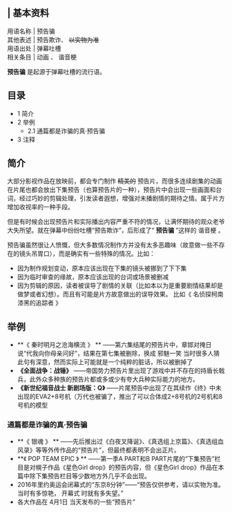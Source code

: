 |  **基本资料**  
---  
用语名称  |  预告骗   
其他表述  |  预告欺诈、 ~~以实物为准~~  
用语出处  |  弹幕吐槽   
相关条目  |  动画  、  谐音梗   
  
**预告骗** 是起源于弹幕吐槽的流行语。

##  目录

  * 1  简介 
  * 2  举例 
    * 2.1  通篇都是诈骗的真·预告骗 
  * 3  注释 

##  简介

大部分影视作品在放映前，都会专门制作 ~~精美的~~
预告片，而很多连续剧集的动画在片尾也都会放出下集预告（也算预告片的一种），预告片中会出现一些画面和台词，经过巧妙的剪辑处理，引发读者遐想，增强对未播剧情的期待之情。属于片方增加收视率的一种手段。

但是有时候会出现预告片和实际播出内容严重不符的情况，让满怀期待的观众老爷大失所望。就在弹幕中纷纷吐槽“预告欺诈”，后形成了“ **预告骗** ”这样的
谐音梗  。

预告骗虽然很让人愤慨，但大多数情况制作方并没有太多恶趣味（故意做一些不存在的镜头吊胃口），而是确实有一些特殊的情况。比如：

  * 因为制作规划变动，原本应该出现在下集的镜头被挪到了下下集 
  * 因为临时审查的缘故，原本应该出现的台词或场景被删减 
  * 因为剪辑的原因，读者被误导了剧情的关联（比如本以为是重要剧情结果却是做梦或者幻想）。而且有可能是片方故意做出的误导效果。  比如《  名侦探柯南 漆黑的追踪者  》 

##  举例

  * **《 秦时明月之沧海横流  》 ** ——第六集结尾的预告片中，章邯对掩日说“代我向你母亲问好”，结果在第七集被删除，换成  邪魅一笑  当时很多人猜此句有深意，然而实际上可能就是一个纯粹的脏话，所以被删掉了 
  * **《全面战争：战锤》** ——帝国势力预告片里出现了游戏中并不存在的持盾长戟兵，此外众多种族的预告片都或多或少有夸大兵种实际能力的地方。 
  * **《新世纪福音战士 新剧场版：Q》** ——片尾预告中出现了在其续作《终》中未出现的EVA2+8号机（万代也被骗了，推出了可以合体成2+8号机的2号机和8号机的模型 

###  通篇都是诈骗的真·预告骗

  * **《 银魂  》 ** ——先后推出过《白夜叉降诞》、《真选组上京篇》、《真选组血风录》等等外传作品的“预告片”，但最终都表明不会出正片。 
  * **《 POP TEAM EPIC  》 ** ——第一季A PART和B PART片尾的“下集预告”栏目是对幌子作品《星色Girl drop》的预告内容，但《星色Girl drop》作品在本篇中除下集预告栏目等少数地方外几乎不会出现。 
  * 2016年里约奥运会闭幕式的“东京8分钟”——“预告仅供参考，请以实物为准。当时有多惊艳，  开幕式  时就有多失望。” 
  * 各大作品在  4月1日  当天发布的一些“预告片” 
